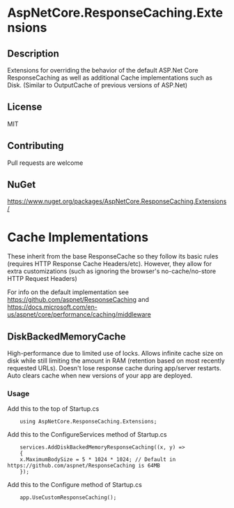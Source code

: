 # AspNetCore.ResponseCaching.Extensions

## Description
Extensions for overriding the behavior of the default ASP.Net Core ResponseCaching as well as additional Cache implementations such as Disk. (Similar to OutputCache of previous versions of ASP.Net)

## License
MIT

## Contributing
Pull requests are welcome

## NuGet
https://www.nuget.org/packages/AspNetCore.ResponseCaching.Extensions/

# Cache Implementations
These inherit from the base ResponseCache so they follow its basic rules (requires HTTP Response Cache Headers/etc). However, they allow for extra customizations (such as ignoring the browser's no-cache/no-store HTTP Request Headers)

For info on the default implementation see https://github.com/aspnet/ResponseCaching and https://docs.microsoft.com/en-us/aspnet/core/performance/caching/middleware

## DiskBackedMemoryCache
High-performance due to limited use of locks. Allows infinite cache size on disk while still limiting the amount in RAM (retention based on most recently requested URLs). Doesn't lose response cache during app/server restarts. Auto clears cache when new versions of your app are deployed. 

### Usage
Add this to the top of Startup.cs
```
	using AspNetCore.ResponseCaching.Extensions;
```

Add this to the ConfigureServices method of Startup.cs
```
	services.AddDiskBackedMemoryResponseCaching((x, y) =>
	{
	x.MaximumBodySize = 5 * 1024 * 1024; // Default in https://github.com/aspnet/ResponseCaching is 64MB
	});
```

Add this to the Configure method of Startup.cs
```
	app.UseCustomResponseCaching();
```
